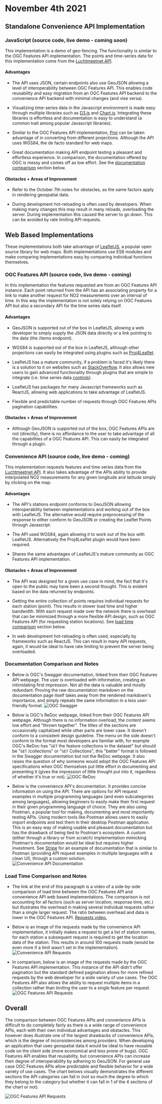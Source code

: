 # November 4th 2021

## Standalone Convenience API Implementation

### JavaScript (source code, live demo - coming soon)

This implementation is a demo of geo-fencing. The functionality is similar to the OGC Features API implementation. The
points and time-series data for this implementation come from the [Luchtmeetnet API](https://api-docs.luchtmeetnet.nl/).

#### Advantages

- The API uses JSON, certain endpoints also use GeoJSON allowing a level of interoperability between OGC Features API.
  This enables code reusability and easy migration from an OGC Features API backend to the convenience API backend with
  minimal changes (and vise versa).

- Visualizing time-series data in the Javascript environment is made easy through multiple libraries such
  as [D3.js](https://d3js.org/) and [Chart.js](https://www.chartjs.org/). Integrating these libraries is effortless and
  documentation is easy to understand (a common trait among popular Javascript libraries).

- Similar to the OGC Features API implementation, [Proj](https://proj.org/) can be taken advantage of in converting from
  different projections. Although the API uses WGS84, the de facto standard for web maps.

- Great documentation making API endpoint testing a pleasant and effortless experience. In comparison, the documentation
  offered by OGC is messy and comes off as low effort. See
  the [documentation comparison](#documentation-comparison-and-notes)
  section below.

#### Obstacles + Areas of Improvement

- Refer to the October 7th notes for obstacles, as the same factors apply in rendering geospatial data.

- During development hot-reloading is often used by developers. When making many changes this may result in many
  reloads, overloading the server. During implementation this caused the server to go down. This can be avoided by rate
  limiting API requests.

## Web Based Implementations

These implementations both take advantage of [LeafletJS](https://leafletjs.com/), a popular open source library for web
maps. Both implementations use ES6 modules and make comparing implementations easy by comparing individual functions
themselves.

### OGC Features API (source code, live demo - coming)

In this implementation the features requested are from an OGC Features API instance. Each point returned from the API
has an associating property for a link to make another request for NO2 measurements over an interval of time. In this
way the implementation is not solely relying on OGC Features API but also a secondary API for the time series data
itself.

#### Advantages

- GeoJSON is supported out of the box in LeafletJS, allowing a web developer to simply supply the JSON data directly or
  a link pointing to the data (the /items endpoint).

- WGS84 is supported out of the box in LeafletJS, although other projections can easily be integrated using plugins such
  as [Proj4Leaflet](https://github.com/kartena/Proj4Leaflet).

- LeafletJS has a mature community, if a problem is faced it's likely there is a solution to it on websites such
  as [StackOverflow](https://stackoverflow.com/). It also allows new users to gain advanced functionality through
  plugins that are simple to integrate (i.e. time series
  data [controls](https://github.com/zimmicz/Leaflet-Timeline-Control)).

- LeafletJS has packages for many Javascript frameworks such as ReactJS, allowing web applications to take advantage of
  LeafletJS.

- Flexible and predictable number of requests through OGC Features APIs pagination capabilities.

#### Obstacles + Areas of Improvement

- Although GeoJSON is supported out of the box, OGC Features APIs are not (directly), there is no affordance to the user
  to take advantage of all the capabilities of a OGC Features API. This can easily be integrated through a plugin.

### Convenience API (source code, live demo - coming)

This implementation requests features and time series data from
the [Luchtmeetnet API](https://api-docs.luchtmeetnet.nl/). It also takes advantage of the APIs ability to provide
interpolated NO2 measurements for any given longitude and latitude simply by clicking on the map.

#### Advantages

- The API's stations endpoint conforms to GeoJSON allowing interoperability between implementations and working out of
  the box with LeafletJS. The alternative would require preprocessing of the response to either conform to GeoJSON or
  creating the Leaflet Points through Javascript.

- The API used WGS84, again allowing it to work out of the box with LeafletJS. Alternatively the Proj4Leaflet plugin
  would have been required.

- Shares the same advantages of LeafletJS's mature community as OGC Features API implementation.

#### Obstacles + Areas of Improvement

- The API was designed for a given use case in mind, the fact that it's open to the public may have been a second
  thought. This is evident based on the data returned by endpoints.

- Getting the entire collection of points requires individual requests for each station (point). This results in slower
  load time and higher bandwidth. With each request made over the network there is overhead that can be minimized
  through a more flexible API design, such as OGC Features API (for requesting station locations).
  See [load time comparison](#load-time-comparison-and-notes) section below.

- In web development hot-reloading is often used, especially by frameworks such as ReactJS. This can result in many API
  requests, again, it would be ideal to have rate limiting to prevent the server being overloaded.

### Documentation Comparison and Notes

- Below is OGC's Swagger documentation, linked from their OGC Features API webpage. The user is overloaded with
  information, creating an intimidating first impression. Not all the data is valuable and mostly redundant. Proving the
  raw documentation markdown on the documentation page itself takes away from the rendered markdown's importance, and
  simply repeats the same information in a less user-friendly format.
  ![OGC Swagger](assets/ogc-swagger.png)

- Below is OGC's ReDoc webpage, linked from their OGC Features API webpage. Although there is no information overload,
  the content seems low effort and "thrown together". The titles of the sections are occasionally capitalized while
  other parts are lower case. It doesn't conform to a consistent design guideline. The menu on the side doesn't conform
  to the format most developers are familiar with, for example OGC's ReDoc has "`GET` the feature collections in the
  dataset" but should be "`GET` /collections" or "`GET` Collections", this "better" format is followed in the Swagger
  documentation but not the ReDoc webpage. It also raises the question of why someone would adopt the OGC Features API
  specifications when OGC themselves put little effort in documenting and presenting it (gives the impression of little
  thought put into it, regardless of whether it's true or not).
  ![OGC ReDoc](assets/ogc-redoc.png)

- Below is the convenience API's documentation. It provides concise information on using the API. There are options for
  API request examples in multiple programming languages (and even subcategories among languages), allowing beginners to
  easily make their first request in their given programming language of choice. They are also using Postman, a popular
  tool for making, documenting and most importantly testing APIs. Using modern tools like Postman allows users to easily
  import endpoints and test them in their desktop Postman application. This is an easy way of making usable and pleasant
  documentation but has the drawback of being tied to Postman's ecosystem. A custom (either through a library or from
  scratch) implementation mimicking Postman's documentation would be ideal but requires higher investment.
  See [Stripe](https://stripe.com/docs/api/payouts/create?lang=go) for an example of documentation that is similar to
  Postman (providing API request examples in multiple languages with a clean UI), through a custom solution.
  ![Convenience API Documentation](assets/conv-documentation.png)

### Load Time Comparison and Notes

- The link at the end of this paragraph is a video of a side-by-side comparison of load time between the OGC Features
  API and convenience API web based implementations. The comparison is not accounting for all factors (such as server
  location, response time, etc.) but illustrates the overhead in making several individual requests rather than a single
  larger request. The ratio between overhead and data is lower in the OGC Features API.
  [Requests video.](https://user-images.githubusercontent.com/55214462/140626143-1377b0d1-84ed-4017-bafb-b0f9ae30c966.mp4)

- Below is an image of the requests made by the convenience API implementation, it initially makes a request to get a
  list of station names, for each station a subsequent request is required to get the location data of the station. This
  results in around 100 requests made (would be even more if a limit wasn't set in the implementation).
  ![Convenience API Requests](assets/conv-api-moment.jpg)

- In comparison, below is an image of the requests made by the OGC Features API implementation. This instance of the API
  didn't offer pagination but the standard defined pagination allows for more refined requests by the web developer for
  a wide variety of use cases. The OGC Features API also allows the ability to request multiple items in a collection
  rather than limiting the user to a single feature per request.
  ![OGC Features API Requests](assets/ogc-api-moment.jpg)

## Overall

The comparison between OGC Features APIs and convenience APIs is difficult to do completely fairly as there is a wide
range of convenience APIs, each with their own individual advantages and obstacles. This however does illustrate one of
the largest drawbacks of convenience APis, which is the degree of inconsistencies among providers. When developing an
application that uses geospatial data it would be ideal to have reusable code on the client side (more economical and
less prone of bugs). OGC Features API enables that reusability, but convenience APIs can increase their degree of
interoperability by adhering to GeoJSON. For general use case OGC Features APIs allow predictable and flexible behavior
for a wide variety of use cases. The chart belows visually demonstrates the different sections the API categories can
fall in (not so much the degree to which they belong to the category but whether it can fall in 1 of the 4 sections of
the chart or not).

![OGC Features API Requests](assets/cross-chart.png)
